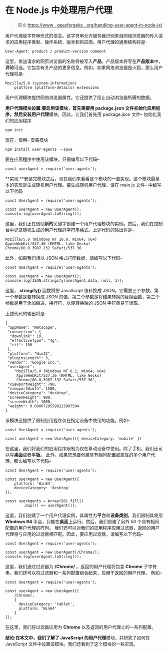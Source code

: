 # 在 Node.js 中处理用户代理

> 原文:[https://www . geesforgeks . org/handling-user-agent-in-node-js/](https://www.geeksforgeeks.org/handling-user-agents-in-node-js/)

用户代理是字符串形式的信息。该字符串允许服务器识别来自网络浏览器的传入请求的应用程序类型、操作系统、版本和供应商。用户代理的通用结构将是-

```
User-Agent: product / product-version comment

```

这里，发送请求的网页浏览器的名称将被写入**产品**。产品版本将写在**产品版本**中，**评论**可选。它包含有关产品的更多信息。例如，如果网络浏览器是火狐，那么用户代理将是-

```
Mozilla/5.0 (system-information) 
    platform (platform-details) extensions
```

用户代理模块提供网络浏览器属性。它还提供了阻止自动浏览器所需的数据。

**用户代理模块设置:**要启用该模块，首先需要用 **package.json** 文件初始化应用程序，然后安装**用户代理**模块。因此，让我们首先用 package.json 文件–
初始化我们的应用程序

```
npm init

```

现在，使用–
安装模块

```
npm install user-agents --save

```

要在应用程序中使用该模块，只需编写以下代码–

```
const userAgent = require('user-agents');

```

**实现:**安装完模块之后，现在我们来看看这个模块的一些实现。这个模块最基本的实现是生成随机用户代理。要生成随机用户代理，请在 main.js 文件–
中编写以下代码

```
const UserAgent = require('user-agents'); 

const userAgent = new UserAgent();
console.log(userAgent.toString());
```

这里，我们正在借助**新的**关键字创建一个用户代理模块的实例。然后，我们在控制台中记录随机生成的用户代理的字符串格式。上述代码的输出将是–

```
Mozilla/5.0 (Windows NT 10.0; Win64; x64) 
AppleWebKit/537.36 (KHTML, like Gecko) 
Chrome/80.0.3987.132 Safari/537.36

```

此外，如果我们想以 JSON 格式打印数据，请编写以下代码–

```
const UserAgent = require('user-agents'); 

const userAgent = new UserAgent();
console.log(JSON.stringify(userAgent.data, null, 1));
```

这里， **stringify()** 函数将把 JavaScript 值转换成 JSON。它需要三个参数，第一个参数是要转换成 JSON 的值，第二个参数是将结果转换的替换函数，第三个参数是用于添加缩进、换行符，以便转换后的 JSON 字符串易于读取。

上述代码的输出将是–

```
{
 "appName": "Netscape",
 "connection": {
  "downlink": 10,
  "effectiveType": "4g",
  "rtt": 100
 },
 "platform": "Win32",
 "pluginsLength": 3,
 "vendor": "Google Inc.",
 "userAgent": 
    "Mozilla/5.0 (Windows NT 6.1; Win64; x64) 
     AppleWebKit/537.36 (KHTML, like Gecko) 
     Chrome/80.0.3987.132 Safari/537.36",
 "viewportHeight": 790,
 "viewportWidth": 1580,
 "deviceCategory": "desktop",
 "screenHeight": 900,
 "screenWidth": 1600,
 "weight": 0.00007295599223907504
}

```

该模块还提供了限制应用程序仅在指定设备中使用的功能。例如–

```
const UserAgent = require('user-agents'); 

const userAgent = new UserAgent({ deviceCategory: 'mobile' })
```

在这里，我们将我们的应用程序限制为仅在移动设备中使用。除了手机，我们还可以写**桌面**或者**平板**。
此外，如果您想要创建具有相同配置或属性的多个用户代理，那么编写以下代码–

```
const UserAgent = require('user-agents');

const userAgent = new UserAgent({ 
    platform: 'Win64', 
    deviceCategory: 'desktop' 
});

const userAgents = Array(50).fill()
        .map(() => userAgent());
```

这里，我们创建了一个用户代理实例，其属性为**平台**和**设备类别**。我们限制其使用 **Windows 64** 平台，只能在**桌面**上运行。然后，我们创建了另外 50 个具有相同配置的用户代理的阵列。
我们还可以对我们的应用程序应用过滤器，返回的用户代理将与应用的过滤器相匹配。因此，要应用过滤器，请编写以下代码–

```
const UserAgent = require('user-agents');

const userAgent = new UserAgent(/Chrome/);
console.log(userAgent.toString());
```

这里，我们通过过滤器为 **/Chrome/** 。返回的用户代理将包含 **Chrome** 子字符串。我们还可以将过滤器和一系列配置组合起来，应用于返回的用户代理。
例如–

```
const UserAgent = require('user-agents');

const userAgent = new UserAgent([
    /Chrome/,
    {
      deviceCategory: 'tablet',
      platform: 'Win64'
    }
]);
```

在这里，我们将过滤器应用为 **Chrome** 以及返回的用户代理上的一系列配置。

**结论:**在本文中，我们了解了 JavaScript 的**用户代理**模块，并研究了如何在 JavaScript 文件中设置该模块。我们还看到了这个模块的一些实现。